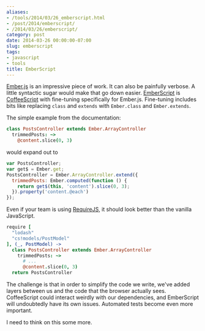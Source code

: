 ```yaml
---
aliases:
- /tools/2014/03/26_emberscript.html
- /post/2014/emberscript/
- /2014/03/26/emberscript/
category: post
date: 2014-03-26 00:00:00-07:00
slug: emberscript
tags:
- javascript
- tools
title: EmberScript
---
```


[Ember.js](http://emberjs.com/) is an impressive piece of work. It can also be painfully  verbose. A little syntactic sugar would make that go down easier. [EmberScript](http://emberscript.com/) is [CoffeeScript](http://coffeescript.org/) with fine-tuning specifically for Ember.js. Fine-tuning includes bits like replacing `class` and `extends` with `Ember.class` and `Ember.extends`.

<!--more-->

The simple example from the documentation:

````coffeescript
class PostsController extends Ember.ArrayController
  trimmedPosts: ~>
    @content.slice(0, 3)
````

would expand out to

````javascript
var PostsController;
var get$ = Ember.get;
PostsController = Ember.ArrayController.extend({
  trimmedPosts: Ember.computed(function () {
    return get$(this, 'content').slice(0, 3);
  }).property('content.@each')
});
````

Even if your team is using [RequireJS](http://requirejs.org/), it should look better than the vanilla JavaScript.

````coffeescript
require [
  "lodash"
  "cs!models/PostModel"
], (_, PostModel) ->
  class PostsController extends Ember.ArrayController
    trimmedPosts: ~>
      # ...
      @content.slice(0, 3)
  return PostsController
````

The challenge is that in order to simplify the code we write, we've added layers between us and the code that the browser actually sees. CoffeeScript could interact weirdly with our dependencies, and EmberScript will undoubtedly have its own issues. Automated tests become even more important.

I need to think on this some more.
